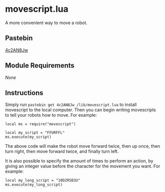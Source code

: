 # movescript.lua
A more convenient way to move a robot.

## Pastebin
[4c2AN8Jw](https://pastebin.com/4c2AN8Jw)

## Module Requirements
*None*

## Instructions
Simply run `pastebin get 4c2AN8Jw /lib/movescript.lua` to install movescript to the local computer. Then you can begin writing movescripts to tell your robots how to move. For example:

```
local ms = require("movescript")

local my_script = "FFURFFL"
ms.execute(my_script)
```

The above code will make the robot move forward twice, then up once, then turn right, then move forward twice, and finally turn left.

It is also possible to specify the amount of times to perform an action, by giving an integer value before the character for the movement you want. For example:

```
local my_long_script = "10D2R5B3U"
ms.execute(my_long_script)
```
